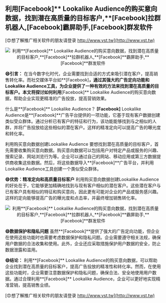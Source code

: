 ## **利用**[Facebook]** Lookalike Audience的购买意向数据，找到潜在高质量的目标客户,**[Facebook]**拉群机器人,**[Facebook]**霸屏助手,**[Facebook]**群发软件**

[😍想了解推广相关软件的朋友请登录 http://www.vst.tw](http://www.vst.tw)

 <center><img src="https://vst.tw/MP4/tuiguang/png/2.png" alt="利用**[Facebook]** Lookalike Audience的购买意向数据，找到潜在高质量的目标客户,**[Facebook]**拉群机器人,**[Facebook]**霸屏助手,**[Facebook]**群发软件"></center>

**😄引言：**
在当今数字化时代，企业需要找到合适的方式来吸引潜在客户，提高销售转化率。而社交媒体平台如**[Facebook]**，通过其强大的广告定向功能和Lookalike Audience工具，为企业提供了一种有效的方法来找到潜在高质量的目标客户。本文将探讨如何利用**[Facebook]** Lookalike Audience的购买意向数据，帮助企业实现更精准的广告投放，提高营销效果。

什么是**[Facebook]** Lookalike Audience？
**[Facebook]** Lookalike Audience是**[Facebook]**广告平台提供的一项功能，它基于现有客户数据创建类似受众群体。通过分析已有客户的特征和行为，该功能能够找到与之相似的人群，并将广告投放给这些相似的潜在客户。这样的精准定向可以提高广告的曝光度和转化率。

利用购买意向数据创建Lookalike Audience
要想找到潜在高质量的目标客户，首先需要收集购买意向数据。购买意向数据可以包括用户对特定产品或服务的兴趣、搜索记录、网站浏览行为等。企业可以通过自己的网站、移动应用或第三方数据提供商收集这些数据。然后，将这些数据导入**[Facebook]**广告平台，并利用Lookalike Audience工具创建一个类似受众群体。

**😄优势：精准定向和高质量目标客户**
利用购买意向数据创建Lookalike Audience的好处在于，它能够更加精确地找到与现有客户相似的潜在客户。这些潜在客户与已有客户具有相似的特征和购买意向，因此更有可能对企业的产品或服务感兴趣。这样的定向能够提高广告的曝光度和点击率，并最终增加销售转化率。

 <center><img src="https://vst.tw/MP4/tuiguang/png/8.png" alt="利用**[Facebook]** Lookalike Audience的购买意向数据，找到潜在高质量的目标客户,**[Facebook]**拉群机器人,**[Facebook]**霸屏助手,**[Facebook]**群发软件"></center>

**😄数据保护和隐私问题**
虽然**[Facebook]**提供了强大的广告定向功能，但企业在使用这些功能时也需要考虑数据保护和隐私问题。企业需要遵守相关法规，确保用户数据的合法收集和使用。此外，企业还应采取措施保护用户数据的安全，防止数据泄露和滥用。

**😄结论：**
利用**[Facebook]** Lookalike Audience的购买意向数据，可以帮助企业找到潜在高质量的目标客户，提高广告投放的精准性和转化率。然而，在使用这些功能时，企业需要注意数据保护和隐私问题，确保合法、安全地使用用户数据。通过合理利用**[Facebook]** Lookalike Audience，企业可以更好地实现精准营销，提高销售业绩。

[😍想了解推广相关软件的朋友请登录 http://www.vst.tw](http://www.vst.tw)



